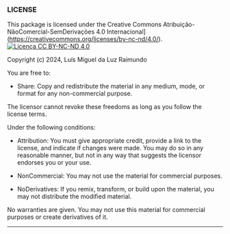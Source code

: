 ### LICENSE

This package is licensed under the Creative Commons Atribuição-NãoComercial-SemDerivações 4.0 Internacional](https://creativecommons.org/licenses/by-nc-nd/4.0/).
[![Licença CC BY-NC-ND 4.0](https://licensebuttons.net/l/by-nc-nd/4.0/88x31.png)](https://creativecommons.org/licenses/by-nc-nd/4.0/)


Copyright (c) 2024, Luís Miguel da Luz Raimundo

You are free to:
- Share: Copy and redistribute the material in any medium, mode, or format for any non-commercial purpose.

The licensor cannot revoke these freedoms as long as you follow the license terms.

Under the following conditions:

- Attribution: You must give appropriate credit, provide a link to the license, and indicate if changes were made. You may do so in any reasonable manner, but not in any way that suggests the licensor endorses you or your use.

- NonCommercial: You may not use the material for commercial purposes.

- NoDerivatives: If you remix, transform, or build upon the material, you may not distribute the modified material.

No warranties are given. You may not use this material for commercial purposes or create derivatives of it.

***
